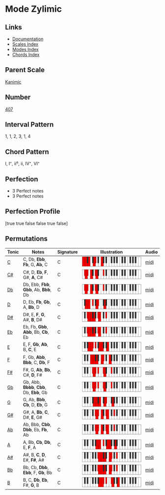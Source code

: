 # Mode Zylimic

## Links

- [Documentation](index.md)
- [Scales Index](Scales.md)
- [Modes Index](Modes.md)
- [Chords Index](Chords.md)

## Parent Scale

[Kanimic](ScaleKanimic.md)

## Number

[407](https://ianring.com/musictheory/scales/407)

## Interval Pattern

1, 1, 2, 3, 1, 4

## Chord Pattern

I, I⁺, ii⁰, ii, IV⁺, VI⁺

## Perfection

- 3 Perfect notes
- 3 Perfect notes

## Perfection Profile

[true true false false true false]

## Permutations

| Tonic | Notes | Signature | Illustration | Audio |
|-------|-------|-----------|--------------|-------|
| [C](ModeCNaturalZylimic.md) | C, Db, **Ebb**, **Fb**, G, **Ab**, C | C | ![CNaturalZylimic](ModeCNaturalZylimic.png) | [midi](https://github.com/edipermadi/music/blob/main/docs/ModeCNaturalZylimic.mid?raw=true) |
| [C#](ModeCSharpZylimic.md) | C#, D, **Eb**, **F**, G#, **A**, C# | C | ![CSharpZylimic](ModeCSharpZylimic.png) | [midi](https://github.com/edipermadi/music/blob/main/docs/ModeCSharpZylimic.mid?raw=true) |
| [Db](ModeDFlatZylimic.md) | Db, Ebb, **Fbb**, **Gbb**, Ab, **Bbb**, Db | C | ![DFlatZylimic](ModeDFlatZylimic.png) | [midi](https://github.com/edipermadi/music/blob/main/docs/ModeDFlatZylimic.mid?raw=true) |
| [D](ModeDNaturalZylimic.md) | D, Eb, **Fb**, **Gb**, A, **Bb**, D | C | ![DNaturalZylimic](ModeDNaturalZylimic.png) | [midi](https://github.com/edipermadi/music/blob/main/docs/ModeDNaturalZylimic.mid?raw=true) |
| [D#](ModeDSharpZylimic.md) | D#, E, **F**, **G**, A#, **B**, D# | C | ![DSharpZylimic](ModeDSharpZylimic.png) | [midi](https://github.com/edipermadi/music/blob/main/docs/ModeDSharpZylimic.mid?raw=true) |
| [Eb](ModeEFlatZylimic.md) | Eb, Fb, **Gbb**, **Abb**, Bb, **Cb**, Eb | C | ![EFlatZylimic](ModeEFlatZylimic.png) | [midi](https://github.com/edipermadi/music/blob/main/docs/ModeEFlatZylimic.mid?raw=true) |
| [E](ModeENaturalZylimic.md) | E, F, **Gb**, **Ab**, B, **C**, E | C | ![ENaturalZylimic](ModeENaturalZylimic.png) | [midi](https://github.com/edipermadi/music/blob/main/docs/ModeENaturalZylimic.mid?raw=true) |
| [F](ModeFNaturalZylimic.md) | F, Gb, **Abb**, **Bbb**, C, **Db**, F | C | ![FNaturalZylimic](ModeFNaturalZylimic.png) | [midi](https://github.com/edipermadi/music/blob/main/docs/ModeFNaturalZylimic.mid?raw=true) |
| [F#](ModeFSharpZylimic.md) | F#, G, **Ab**, **Bb**, C#, **D**, F# | C | ![FSharpZylimic](ModeFSharpZylimic.png) | [midi](https://github.com/edipermadi/music/blob/main/docs/ModeFSharpZylimic.mid?raw=true) |
| [Gb](ModeGFlatZylimic.md) | Gb, Abb, **Bbbb**, **Cbb**, Db, **Ebb**, Gb | C | ![GFlatZylimic](ModeGFlatZylimic.png) | [midi](https://github.com/edipermadi/music/blob/main/docs/ModeGFlatZylimic.mid?raw=true) |
| [G](ModeGNaturalZylimic.md) | G, Ab, **Bbb**, **Cb**, D, **Eb**, G | C | ![GNaturalZylimic](ModeGNaturalZylimic.png) | [midi](https://github.com/edipermadi/music/blob/main/docs/ModeGNaturalZylimic.mid?raw=true) |
| [G#](ModeGSharpZylimic.md) | G#, A, **Bb**, **C**, D#, **E**, G# | C | ![GSharpZylimic](ModeGSharpZylimic.png) | [midi](https://github.com/edipermadi/music/blob/main/docs/ModeGSharpZylimic.mid?raw=true) |
| [Ab](ModeAFlatZylimic.md) | Ab, Bbb, **Cbb**, **Dbb**, Eb, **Fb**, Ab | C | ![AFlatZylimic](ModeAFlatZylimic.png) | [midi](https://github.com/edipermadi/music/blob/main/docs/ModeAFlatZylimic.mid?raw=true) |
| [A](ModeANaturalZylimic.md) | A, Bb, **Cb**, **Db**, E, **F**, A | C | ![ANaturalZylimic](ModeANaturalZylimic.png) | [midi](https://github.com/edipermadi/music/blob/main/docs/ModeANaturalZylimic.mid?raw=true) |
| [A#](ModeASharpZylimic.md) | A#, B, **C**, **D**, E#, **F#**, A# | C | ![ASharpZylimic](ModeASharpZylimic.png) | [midi](https://github.com/edipermadi/music/blob/main/docs/ModeASharpZylimic.mid?raw=true) |
| [Bb](ModeBFlatZylimic.md) | Bb, Cb, **Dbb**, **Ebb**, F, **Gb**, Bb | C | ![BFlatZylimic](ModeBFlatZylimic.png) | [midi](https://github.com/edipermadi/music/blob/main/docs/ModeBFlatZylimic.mid?raw=true) |
| [B](ModeBNaturalZylimic.md) | B, C, **Db**, **Eb**, F#, **G**, B | C | ![BNaturalZylimic](ModeBNaturalZylimic.png) | [midi](https://github.com/edipermadi/music/blob/main/docs/ModeBNaturalZylimic.mid?raw=true) |
